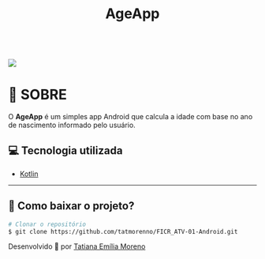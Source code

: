 <h1 align="center">
AgeApp
</h1>

<br/>

<h1>

<img src="https://ik.imagekit.io/tatmorenno/ageapp2_TD1-oufBu.gif">

</h1>

# 📲   SOBRE

O **AgeApp** é um simples app Android que calcula a idade com base no ano de nascimento informado pelo usuário. 

## 💻   Tecnologia utilizada

- [Kotlin](https://kotlinlang.org/)

---

## 🤔   Como baixar o projeto?

```bash
# Clonar o repositório
$ git clone https://github.com/tatmorenno/FICR_ATV-01-Android.git

```

Desenvolvido 🤩   por [Tatiana Emília Moreno](https://www.linkedin.com/in/tatmorenno/)
